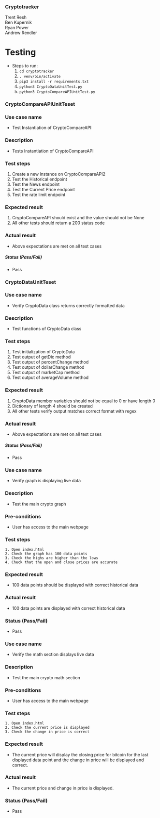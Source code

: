 ### Cryptotracker
Trent Resh  
Ben Kupernik  
Ryan Power  
Andrew Rendler

# Testing
  - Steps to run:
      1. `cd cryptotracker`
      2. `. venv/bin/activate`
      3. `pip3 install -r requirements.txt`
      4. `python3 CryptoDataUnitTest.py`
      4. `python3 CryptoCompareAPIUnitTest.py`

### CryptoCompareAPIUnitTeset

### Use case name
  - Test Instantiation of CryptoCompareAPI

### Description
  - Tests Instantiation of CryptoCompareAPI

### Test steps
  1. Create a new instance on CryptoCompareAPI2
  2. Test the Historical endpoint
  3. Test the News endpoint
  4. Test the Current Price endpoint
  5. Test the rate limit endpoint

### Expected result
   1. CryptoCompareAPI should exist and the value should not be None
   2. All other tests should return a 200 status code

### Actual result
  - Above expectations are met on all test cases

##### Status (Pass/Fail)
  - Pass

### CryptoDataUnitTeset

### Use case name
  - Verify CryptoData class returns correctly formatted data

### Description
  - Test functions of CryptoData class

### Test steps
  1. Test initialization of CryptoData
  2. Test output of getDic method
  3. Test output of percentChange method
  4. Test output of dollarChange method
  5. Test output of marketCap method
  6. Test output of averageVolume method

### Expected result
   1. CryptoData member variables should not be equal to 0 or have length 0
   2. Dictionary of length 4 should be created
   3. All other tests verify output matches correct format with regex

### Actual result
  - Above expectations are met on all test cases

##### Status (Pass/Fail)
  - Pass

### Use case name
  - Verify graph is displaying live data

### Description
  - Test the main crypto graph

### Pre-conditions
  - User has access to the main webpage

### Test steps
    1. Open index.html
    2. Check the graph has 100 data points
    3. Check the highs are higher than the lows
    4. Check that the open and close prices are accurate

### Expected result
  - 100 data points should be displayed with correct historical data

### Actual result
  - 100 data points are displayed with correct historical data

### Status (Pass/Fail)
  - Pass

### Use case name
  - Verify the math section displays live data

### Description
  - Test the main crypto math section

### Pre-conditions
  - User has access to the main webpage

### Test steps
    1. Open index.html
    2. Check the current price is displayed
    3. Check the change in price is correct

### Expected result
  - The current price will display the closing price for bitcoin for the last displayed data point and the change in price will be displayed and correct.

### Actual result
  - The current price and change in price is displayed.

### Status (Pass/Fail)
  - Pass
